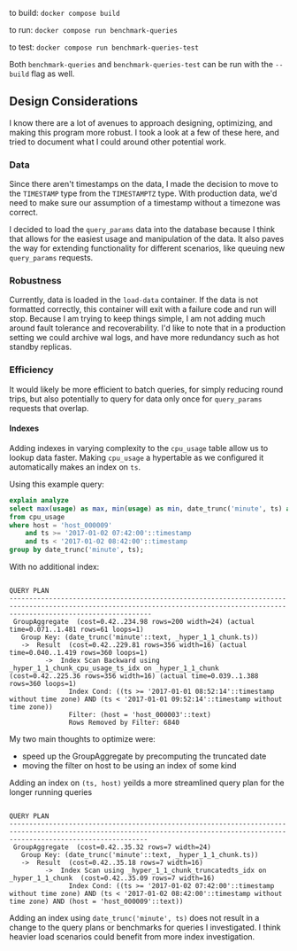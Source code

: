 to build: `docker compose build`

to run: `docker compose run benchmark-queries`

to test: `docker compose run benchmark-queries-test`

Both `benchmark-queries` and `benchmark-queries-test` can be run with the `--build` flag as well.

## Design Considerations

I know there are a lot of avenues to approach designing, optimizing, and making this program more robust. I took a look at a few of these here, and tried to document what I could around other potential work.

### Data

Since there aren't timestamps on the data, I made the decision to move to the `TIMESTAMP` type from the `TIMESTAMPTZ` type.
With production data, we'd need to make sure our assumption of a timestamp without a timezone was correct.

I decided to load the `query_params` data into the database because I think that allows for the easiest usage and manipulation of the data. It also paves the way for extending functionality for different scenarios, like queuing new `query_params` requests.

### Robustness

Currently, data is loaded in the `load-data` container. If the data is not formatted correctly, this container will exit with a failure code and run will stop. Because I am trying to keep things simple, I am not adding much around fault tolerance and recoverability. I'd like to note that in a production setting we could archive wal logs, and have more redundancy such as hot standby replicas.

### Efficiency

It would likely be more efficient to batch queries, for simply reducing round trips, but also potentially to query for data only once for `query_params` requests that overlap.

#### Indexes

Adding indexes in varying complexity to the `cpu_usage` table allow us to lookup data faster.
Making `cpu_usage` a hypertable as we configured it automatically makes an index on `ts`.

Using this example query:

```sql
explain analyze
select max(usage) as max, min(usage) as min, date_trunc('minute', ts) as minute
from cpu_usage
where host = 'host_000009'
    and ts >= '2017-01-02 07:42:00'::timestamp
    and ts < '2017-01-02 08:42:00'::timestamp
group by date_trunc('minute', ts);
```

With no additional index:

```
                                                                                   QUERY PLAN
--------------------------------------------------------------------------------------------------------------------------------------------------------------------------------
 GroupAggregate  (cost=0.42..234.98 rows=200 width=24) (actual time=0.071..1.481 rows=61 loops=1)
   Group Key: (date_trunc('minute'::text, _hyper_1_1_chunk.ts))
   ->  Result  (cost=0.42..229.81 rows=356 width=16) (actual time=0.040..1.419 rows=360 loops=1)
         ->  Index Scan Backward using _hyper_1_1_chunk_cpu_usage_ts_idx on _hyper_1_1_chunk  (cost=0.42..225.36 rows=356 width=16) (actual time=0.039..1.388 rows=360 loops=1)
               Index Cond: ((ts >= '2017-01-01 08:52:14'::timestamp without time zone) AND (ts < '2017-01-01 09:52:14'::timestamp without time zone))
               Filter: (host = 'host_000003'::text)
               Rows Removed by Filter: 6840
```

My two main thoughts to optimize were:

- speed up the GroupAggregate by precomputing the truncated date
- moving the filter on host to be using an index of some kind

Adding an index on `(ts, host)` yeilds a more streamlined query plan for the longer running queries

```
                                                                                      QUERY PLAN
-------------------------------------------------------------------------------------------------------------------------------------------------------------------------------
 GroupAggregate  (cost=0.42..35.32 rows=7 width=24)
   Group Key: (date_trunc('minute'::text, _hyper_1_1_chunk.ts))
   ->  Result  (cost=0.42..35.18 rows=7 width=16)
         ->  Index Scan using _hyper_1_1_chunk_truncatedts_idx on _hyper_1_1_chunk  (cost=0.42..35.09 rows=7 width=16)
               Index Cond: ((ts >= '2017-01-02 07:42:00'::timestamp without time zone) AND (ts < '2017-01-02 08:42:00'::timestamp without time zone) AND (host = 'host_000009'::text))
```

Adding an index using `date_trunc('minute', ts)` does not result in a change to the query plans or benchmarks for queries I investigated. I think heavier load scenarios could benefit from more index investigation.
